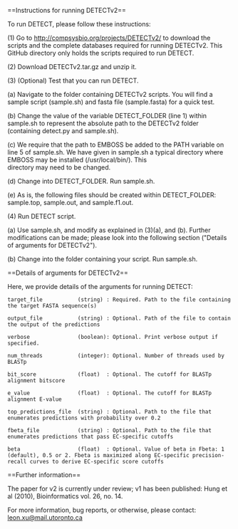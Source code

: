 ==Instructions for running DETECTv2==

To run DETECT, please follow these instructions:

(1) Go to http://compsysbio.org/projects/DETECTv2/ to download the scripts and the complete databases
required for running DETECTv2.  This GitHub directory only holds the scripts required to run DETECT.

(2) Download DETECTv2.tar.gz and unzip it.

(3) (Optional) Test that you can run DETECT.

(a) Navigate to the folder containing DETECTv2 scripts.  You will find a sample script (sample.sh) 
and fasta file (sample.fasta) for a quick test. 

(b) Change the value of the variable DETECT_FOLDER (line 1) within sample.sh
to represent the absolute path to the DETECTv2 folder (containing detect.py and sample.sh).

(c) We require that the path to EMBOSS be added to the PATH variable on line 5 of sample.sh.
We have given in sample.sh a typical directory where EMBOSS may be installed (/usr/local/bin/).  This  
directory may need to be changed.

(d) Change into DETECT_FOLDER.  Run sample.sh.
	
(e) As is, the following files should be created within DETECT_FOLDER:  sample.top, sample.out, and sample.f1.out.

(4) Run DETECT script.

(a) Use sample.sh, and modify as explained in (3)(a), and (b).  Further modifications can be made; please
look into the following section ("Details of arguments for DETECTv2").
	
(b) Change into the folder containing your script.  Run sample.sh.
	

==Details of arguments for DETECTv2==

Here, we provide details of the arguments for running DETECT:

    target_file           (string) : Required. Path to the file containing the target FASTA sequence(s)
	
	output_file           (string) : Optional. Path of the file to contain the output of the predictions
	
	verbose               (boolean): Optional. Print verbose output if specified.
	
	num_threads           (integer): Optional. Number of threads used by BLASTp
	
	bit_score             (float)  : Optional. The cutoff for BLASTp alignment bitscore
	
	e_value               (float)  : Optional. The cutoff for BLASTp alignment E-value
	
	top_predictions_file  (string) : Optional. Path to the file that enumerates predictions with probability over 0.2
	
	fbeta_file            (string) : Optional. Path to the file that enumerates predictions that pass EC-specific cutoffs
	
	beta                  (float)  : Optional. Value of beta in Fbeta: 1 (default), 0.5 or 2. Fbeta is maximized along EC-specific precision-recall curves to derive EC-specific score cutoffs

==Further information==

The paper for v2 is currently under review; v1 has been published: Hung et al (2010), Bioinformatics vol. 26, no. 14.

For more information, bug reports, or otherwise, please contact: leon.xu@mail.utoronto.ca